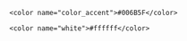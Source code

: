 
<!--    <color name="color_primaryDark">#006064</color>-->
<!--    <color name="color_primary">#0097A7</color>-->
    <color name="color_accent">#006B5F</color>
<!--    <color name="color_legend">#8692f7</color>-->
<!--    <color name="gray">#aaa</color>-->
<!--    <color name="darkGray">#ff424242</color>-->
    <color name="white">#ffffff</color>
<!--    <color name="myColor">#E293EF</color>-->
<!--    <color name="black">#000000</color>-->
<!--    <color name="recy_colour_blue">#a1c4fd</color>-->
<!--    <color name="recy_colour_gray">#cfd9df</color>-->
<!--    <color name="recy_colour_3">#e2d1c3</color>-->
<!--    <color name="recy_colour_4">#d1fdff</color>-->
<!--    <color name="recy_colour_5">#f9f586</color>-->
<!--    <color name="recy_colour_6">#cd9cf2</color>-->

